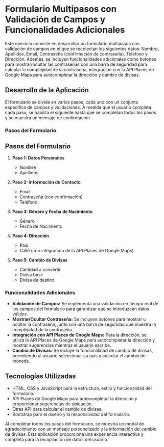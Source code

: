 # Formulario Multipasos con Validación de Campos y Funcionalidades Adicionales

Este ejercicio consiste en desarrollar un formulario multipasos con validación de campos en el que se recolectan los siguientes datos: Nombre, Apellidos, Email, Contraseña (confirmación de contraseña), Teléfono y Dirección. Además, se incluyen funcionalidades adicionales como botones para mostrar/ocultar las contraseñas con una barra de seguridad para calcular la complejidad de la contraseña, integración con la API Places de Google Maps para autocompletar la dirección y cambio de divisas.

## Desarrollo de la Aplicación

El formulario se divide en varios pasos, cada uno con un conjunto específico de campos y validaciones. A medida que el usuario completa cada paso, se habilita el siguiente hasta que se completan todos los pasos y se muestra un mensaje de confirmación.

### Pasos del Formulario

## Pasos del Formulario

1. **Paso 1: Datos Personales**
    - Nombre
    - Apellidos

2. **Paso 2: Información de Contacto**
    - Email
    - Contraseña (con confirmación)
    - Teléfono

3. **Paso 3: Género y Fecha de Nacimiento**
    - Género
    - Fecha de Nacimiento

4. **Paso 4: Dirección**
    - País
    - Calle (con integración de la API Places de Google Maps)

5. **Paso 5: Cambio de Divisas**
    - Cantidad a convertir
    - Divisa base
    - Divisa de destino

### Funcionalidades Adicionales

- **Validación de Campos:** Se implementa una validación en tiempo real de los campos del formulario para garantizar que se introduzcan datos válidos.
- **Mostrar/Ocultar Contraseña:** Se incluyen botones para mostrar u ocultar la contraseña, junto con una barra de seguridad que muestra la complejidad de la contraseña.
- **Integración con API Places de Google Maps:** Para la dirección, se utiliza la API Places de Google Maps para autocompletar la dirección y mostrar sugerencias mientras el usuario escribe.
- **Cambio de Divisas:** Se incluye la funcionalidad de cambio de divisas, permitiendo al usuario seleccionar su país y calcular el cambio de moneda.

## Tecnologías Utilizadas

- HTML, CSS y JavaScript para la estructura, estilo y funcionalidad del formulario.
- API Places de Google Maps para autocompletar la dirección y proporcionar sugerencias de ubicación.
- Otras API para calcular el cambio de divisas.
- Bootstrap para el diseño y la responsividad del formulario.

Al completar todos los pasos del formulario, se muestra un modal de agradecimiento con un mensaje personalizado y la información del cambio de divisas. Esta aplicación proporciona una experiencia interactiva y completa para la recopilación de datos del usuario.

